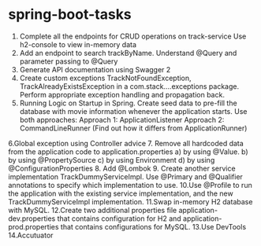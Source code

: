 # spring-boot-tasks
1. Complete all the endpoints for CRUD operations on track-service
   Use h2-console to view in-memory data
2. Add an endpoint to search trackByName. Understand @Query and parameter passing to
    @Query
3. Generate API documentation using Swagger 2
4. Create custom exceptions TrackNotFoundException, TrackAlreadyExistsException in a
   com.stack....exceptions package. Perform appropriate exception handling and propagation
   back.
5. Running Logic on Startup in Spring. Create seed data to pre-fill the database with movie
   information whenever the application starts. Use both approaches:
   Approach 1: ApplicationListener<ContextRefreshedEvent>
   Approach 2: CommandLineRunner (Find out how it differs from ApplicationRunner)

6.Global exception using Controller advice
7. Remove all hardcoded data from the application code to application.properties
   a) by using @Value.
   b) by using @PropertySource
   c) by using Environment
   d) by using @ConfigurationProperties
8. Add @Lombok
9. Create another service implementation TrackDummyServiceImpl. Use @Primary and
   @Qualifier annotations to specify which implementation to use.
10.Use @Profile to run the application with the existing service implementation, and the new
   TrackDummyServiceImpl implementation.
11.Swap in-memory H2 database with MySQL.
12.Create two additional properties file application-dev.properties that contains configuration for
   H2 and application-prod.properties that contains configurations for MySQL.
13.Use DevTools
14.Accutuator
